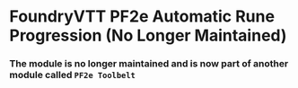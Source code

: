 # FoundryVTT PF2e Automatic Rune Progression (No Longer Maintained)

### The module is no longer maintained and is now part of another module called `PF2e Toolbelt`
